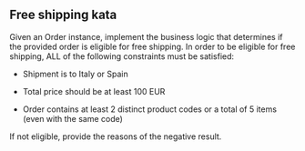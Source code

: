## Free shipping kata

Given an Order instance, implement the business logic that determines if the provided order is eligible for
free shipping. In order to be eligible for free shipping, ALL of the following constraints must be satisfied:

  - Shipment is to Italy or Spain

  - Total price should be at least 100 EUR

  - Order contains at least 2 distinct product codes or a total of 5 items (even with the same code)

If not eligible, provide the reasons of the negative result.

